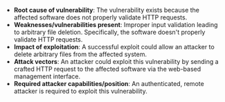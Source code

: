 - **Root cause of vulnerability**: The vulnerability exists because the affected software does not properly validate HTTP requests.
- **Weaknesses/vulnerabilities present**: Improper input validation leading to arbitrary file deletion. Specifically, the software doesn't properly validate HTTP requests.
- **Impact of exploitation**: A successful exploit could allow an attacker to delete arbitrary files from the affected system.
- **Attack vectors**: An attacker could exploit this vulnerability by sending a crafted HTTP request to the affected software via the web-based management interface.
- **Required attacker capabilities/position**: An authenticated, remote attacker is required to exploit this vulnerability.